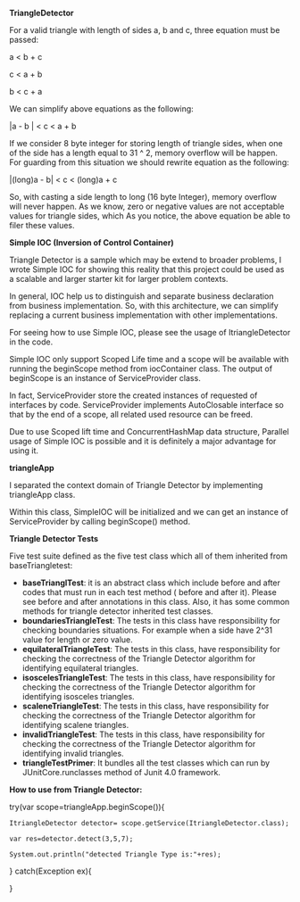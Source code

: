 **TriangleDetector**

For a valid triangle with length of sides a, b and c, three equation must be passed:

a < b + c

c < a + b

b < c + a

We can simplify above equations as the following:

|a - b | < c < a + b

If we consider 8 byte integer for storing length of triangle sides, when one of the side has a length equal to 31 ^ 2, memory overflow will be happen. For guarding from this situation we should rewrite equation as the following:

|(long)a - b| < c < (long)a + c

So, with casting a side length to long (16 byte Integer), memory overflow will never happen.
As we know, zero or negative values are not acceptable values for triangle sides, which As you notice, the above equation be able to filer these values.

**Simple IOC (Inversion of Control Container)**

Triangle Detector is a sample which may be extend to broader problems, I wrote Simple IOC for showing this reality that this project could be used as a scalable and larger starter kit for larger problem contexts.

In general, IOC help us to distinguish and separate business declaration from business implementation. 
So, with this architecture, we can simplify replacing a current business implementation with other implementations.

For seeing how to use Simple IOC, please see the usage of ItriangleDetector in the code.

Simple IOC only support Scoped Life time and a scope will be available with running the beginScope method from iocContainer class.
The output of beginScope is an instance of ServiceProvider class. 

In fact, ServiceProvider store the created instances of requested of interfaces by code.
ServiceProvider implements AutoClosable interface so that by the end of a scope, all related used resource can be freed.

Due to use Scoped lift time and ConcurrentHashMap data structure, Parallel usage of Simple IOC is possible and it is definitely a major advantage for using it.

**triangleApp** 

I separated the context domain of Triangle Detector by implementing triangleApp class.

Within this class, SimpleIOC will be initialized and we can get an instance of ServiceProvider by calling beginScope() method.

**Triangle Detector Tests**

Five test suite defined as the five test class which all of them inherited from baseTriangletest:
-	**baseTrianglTest**: it is an abstract class which include before and after codes that must run in each test method ( before and after it). Please see before and after annotations in this class. Also, it has some common methods for triangle detector inherited test classes.
-	**boundariesTriangleTest**: The tests in this class have responsibility for checking boundaries situations. For example when a side have 2^31 value for length or zero value.
-	**equilateralTriangleTest**: The tests in this class, have responsibility for checking the correctness of the Triangle Detector algorithm for identifying equilateral triangles.
-	**isoscelesTriangleTest**: The tests in this class, have responsibility for checking the correctness of the Triangle Detector algorithm for identifying isosceles triangles.
-	**scaleneTriangleTest**: The tests in this class, have responsibility for checking the correctness of the Triangle Detector algorithm for identifying scalene triangles.
-	**invalidTriangleTest**: The tests in this class, have responsibility for checking the correctness of the Triangle Detector algorithm for identifying invalid triangles.
-	**triangleTestPrimer**: It bundles all the test classes which can run by JUnitCore.runclasses method of Junit 4.0 framework.

**How to use from Triangle Detector:**

try(var scope=triangleApp.beginScope()){

    ItriangleDetector detector= scope.getService(ItriangleDetector.class);

    var res=detector.detect(3,5,7);

    System.out.println("detected Triangle Type is:"+res);
}
catch(Exception ex){

}



